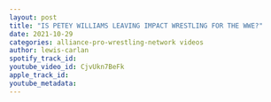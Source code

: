 ```yaml
---
layout: post
title: "IS PETEY WILLIAMS LEAVING IMPACT WRESTLING FOR THE WWE?"
date: 2021-10-29
categories: alliance-pro-wrestling-network videos
author: lewis-carlan
spotify_track_id: 
youtube_video_id: CjvUkn7BeFk
apple_track_id: 
youtube_metadata: 
---
```

